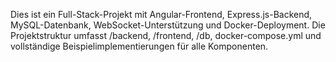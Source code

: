 <!-- Use this file to provide workspace-specific custom instructions to Copilot. For more details, visit https://code.visualstudio.com/docs/copilot/copilot-customization#_use-a-githubcopilotinstructionsmd-file -->

Dies ist ein Full-Stack-Projekt mit Angular-Frontend, Express.js-Backend, MySQL-Datenbank, WebSocket-Unterstützung und Docker-Deployment. Die Projektstruktur umfasst /backend, /frontend, /db, docker-compose.yml und vollständige Beispielimplementierungen für alle Komponenten.

